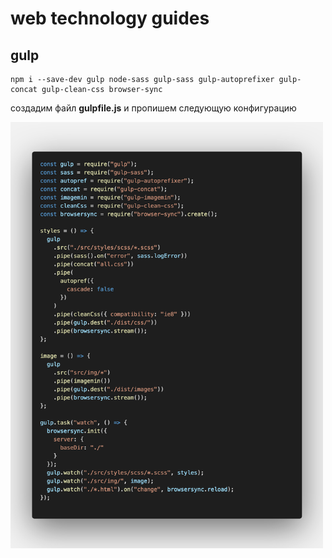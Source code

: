 # web technology guides

## gulp

```
npm i --save-dev gulp node-sass gulp-sass gulp-autoprefixer gulp-concat gulp-clean-css browser-sync
```

создадим файл **gulpfile.js** и пропишем следующую конфигурацию

<img src="https://github.com/MrCronkite/guides/blob/master/gulp-demo/imgs/code1.png" width = "500" >
